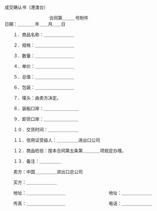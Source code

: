 



成交确认书（港澳台）



 

　　　　　　　　　　 合同第＿＿＿号附件　　　　　　　　　　　　　　　　　　　　　　日期：＿＿＿＿年＿＿月＿＿日

　　１．商品名称：＿＿＿＿＿＿＿

　　２．规格：＿＿＿＿＿＿＿＿＿

　　３．数量：＿＿＿＿＿＿＿＿＿

　　４．单价：＿＿＿＿＿＿＿＿＿

　　５．总值：＿＿＿＿＿＿＿＿＿

　　６．包装：＿＿＿＿＿＿＿＿＿

　　７．唛头：由卖方决定。

　　８．装船口岸：＿＿＿＿＿＿＿＿

　　９．卸货口岸：＿＿＿＿＿＿＿＿

　　１０．交货时间：＿＿＿＿＿＿＿

　　１１．信用证受益人：＿＿＿＿＿进出口公司

　　１２．商品检验：按本合同第五条第＿＿＿＿项规定办理。

　　１３．备注：＿＿＿＿＿　　

　　卖方：中国＿＿＿＿＿进出口总公司　　　　　　

　　买方：＿＿＿＿＿＿＿

　　地址：＿＿＿＿＿＿＿＿＿　　　　　　　　　　地址：＿＿＿＿＿＿＿

　　传真：＿＿＿＿＿＿＿＿＿　　　　　　　　　　电话：＿＿＿＿＿＿＿